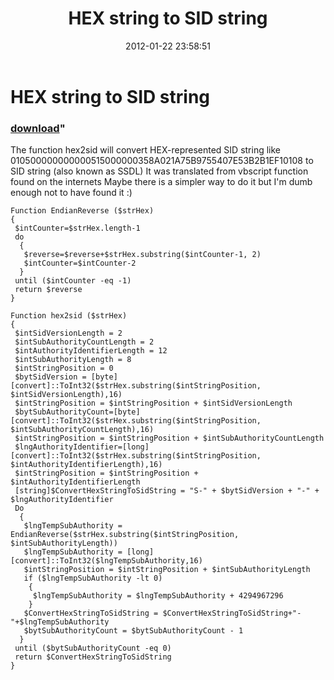 ﻿---
pid:            3181
parent:         0
children:       
poster:         Dormidont
title:          HEX string to SID string
date:           2012-01-22 23:58:51
format:         posh
---

# HEX string to SID string

### [download](3181.ps1)"

The function hex2sid will convert HEX-represented SID string like 010500000000000515000000358A021A75B9755407E53B2B1EF10108 to SID string (also known as SSDL)
It was translated from vbscript function found on the internets
Maybe there is a simpler way to do it but I'm dumb enough not to have found it :)

```posh
Function EndianReverse ($strHex)
{
 $intCounter=$strHex.length-1
 do
  { 
   $reverse=$reverse+$strHex.substring($intCounter-1, 2)
   $intCounter=$intCounter-2
  }
 until ($intCounter -eq -1)
 return $reverse
}

Function hex2sid ($strHex)
{
 $intSidVersionLength = 2
 $intSubAuthorityCountLength = 2
 $intAuthorityIdentifierLength = 12
 $intSubAuthorityLength = 8
 $intStringPosition = 0
 $bytSidVersion = [byte][convert]::ToInt32($strHex.substring($intStringPosition, $intSidVersionLength),16)
 $intStringPosition = $intStringPosition + $intSidVersionLength
 $bytSubAuthorityCount=[byte][convert]::ToInt32($strHex.substring($intStringPosition, $intSubAuthorityCountLength),16)
 $intStringPosition = $intStringPosition + $intSubAuthorityCountLength
 $lngAuthorityIdentifier=[long][convert]::ToInt32($strHex.substring($intStringPosition, $intAuthorityIdentifierLength),16)
 $intStringPosition = $intStringPosition + $intAuthorityIdentifierLength
 [string]$ConvertHexStringToSidString = "S-" + $bytSidVersion + "-" + $lngAuthorityIdentifier
 Do 
  {
   $lngTempSubAuthority = EndianReverse($strHex.substring($intStringPosition, $intSubAuthorityLength))
   $lngTempSubAuthority = [long][convert]::ToInt32($lngTempSubAuthority,16)
   $intStringPosition = $intStringPosition + $intSubAuthorityLength
   if ($lngTempSubAuthority -lt 0) 
    {
     $lngTempSubAuthority = $lngTempSubAuthority + 4294967296
    }
   $ConvertHexStringToSidString = $ConvertHexStringToSidString+"-"+$lngTempSubAuthority
   $bytSubAuthorityCount = $bytSubAuthorityCount - 1
  }
 until ($bytSubAuthorityCount -eq 0)
 return $ConvertHexStringToSidString
}
```
